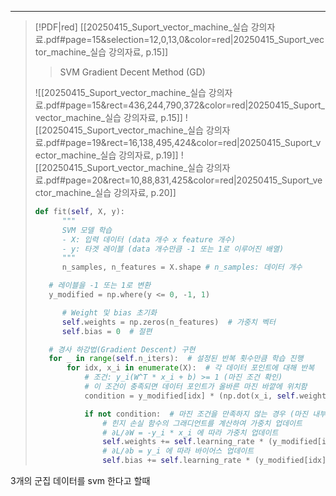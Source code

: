 
---
> [!PDF|red] [[20250415_Suport_vector_machine_실습 강의자료.pdf#page=15&selection=12,0,13,0&color=red|20250415_Suport_vector_machine_실습 강의자료, p.15]]
> > SVM Gradient Decent Method (GD)
> 
> ![[20250415_Suport_vector_machine_실습 강의자료.pdf#page=15&rect=436,244,790,372&color=red|20250415_Suport_vector_machine_실습 강의자료, p.15]]
> ![[20250415_Suport_vector_machine_실습 강의자료.pdf#page=19&rect=16,138,495,424&color=red|20250415_Suport_vector_machine_실습 강의자료, p.19]]
> ![[20250415_Suport_vector_machine_실습 강의자료.pdf#page=20&rect=10,88,831,425&color=red|20250415_Suport_vector_machine_실습 강의자료, p.20]]
>```python
>def fit(self, X, y):
>       """
>       SVM 모델 학습
>       - X: 입력 데이터 (data 개수 x feature 개수)
>       - y: 타겟 레이블 (data 개수만큼 -1 또는 1로 이루어진 배열)
>       """
>       n_samples, n_features = X.shape # n_samples: 데이터 개수
>
>    # 레이블을 -1 또는 1로 변환
>    y_modified = np.where(y <= 0, -1, 1)
>
>       # Weight 및 bias 초기화
>       self.weights = np.zeros(n_features)  # 가중치 벡터
>       self.bias = 0  # 절편
>
>    # 경사 하강법(Gradient Descent) 구현
>    for _ in range(self.n_iters):  # 설정된 반복 횟수만큼 학습 진행
>        for idx, x_i in enumerate(X):  # 각 데이터 포인트에 대해 반복
>            # 조건: y_i(W^T * x_i + b) >= 1 (마진 조건 확인)
>            # 이 조건이 충족되면 데이터 포인트가 올바른 마진 바깥에 위치함
>            condition = y_modified[idx] * (np.dot(x_i, self.weights) + self.bias) >= 1
>
>            if not condition:  # 마진 조건을 만족하지 않는 경우 (마진 내부 또는 잘못 분류된 경우)
>                # 힌지 손실 함수의 그래디언트를 계산하여 가중치 업데이트
>                # ∂L/∂W = -y_i * x_i 에 따라 가중치 업데이트
>                self.weights += self.learning_rate * (y_modified[idx] * x_i)
>                # ∂L/∂b = y_i 에 따라 바이어스 업데이트
>                self.bias += self.learning_rate * (y_modified[idx])
>```

3개의 군집 데이터를 svm 한다고 할때 